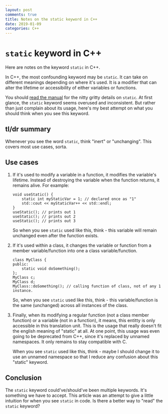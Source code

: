 ```yaml
---
layout: post
comments: true
title: Notes on the static keyword in C++
date: 2019-01-09
categories: C++
---
```

# `static` keyword in C++
Here are notes on the keyword `static` in C++.

In C++, the most confounding keyword may be `static`. It can take on different meanings depending on where it's used. It is a modifier that can alter the lifetime or accessibility of either variables or functions.

You should [read the manual](https://en.cppreference.com/w/cpp/keyword/static) for the nitty gritty details on `static`. At first glance, the `static` keyword seems overused and inconsistent. But rather than just complain about its usage, here's my best attempt on what you should think when you see this keyword.

## tl/dr summary
Whenever you see the word `static`, think "inert" or "unchanging". This covers most use cases, sorta. 

## Use cases

1. If it's used to modify a variable in a function, it modifies the variable's lifetime. Instead of destroying the variable when the function returns, it remains alive. For example:
    ``` 
    void useStatic() {
        static int myStaticVar = 1; // declared once as "1"
        std::cout << myStaticVar++ << std::endl;
    }
    useStatic(); // prints out 1
    useStatic(); // prints out 2
    useStatic(); // prints out 3
    ``` 
    So when you see `static` used like this, think -  this variable will remain unchanged even after the function exists.

2. If it's used within a class, it changes the variable or function from a member variable/function into one a class variable/function.
    ```
    class MyClass {
    public:
        static void doSomething();
    };
    MyClass c;
    MyClass d;
    MyClass::doSomething(); // calling function of class, not of any 1 instance.
    ```
    So, when you see `static` used like this, think - this variable/function is the same (unchanged) across all instances of the class. 

3. Finally, when its modifying a regular function (not a class member function) or a variable (not in a function), it means, this entitty is only accessible in this translation unit. This is the usage that really doesn't fit the english meaning of "static" at all. At one point, this usage was even going to be deprecated from C++, since it's replaced by unnamed namespaces. It only remains to stay compatible with C.   

    When you see `static` used like this, think - maybe I should change it to use an unnamed namespace so that I reduce any confusion about this "static" keyword.

## Conclusion

The `static` keyword could've/should've been multiple keywords. It's something we have to accept. This article was an attempt to give a little intuition for when you see `static` in code. Is there a better way to "read" the `static` keyword?
